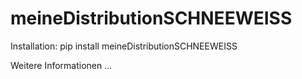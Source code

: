 # meineDistributionSCHNEEWEISS

Installation: 
pip install meineDistributionSCHNEEWEISS

Weitere Informationen ...
